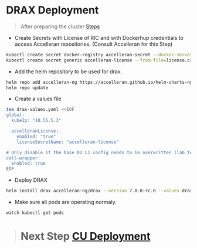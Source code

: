 # **DRAX Deployment**

> After preparing the cluster [Steps](/drax-docs/kubernetes_ng-install)

- Create Secrets with License of RIC and with Dockerhup credentials to access Accelleran repositories. (Consult Accelleran for this Step)
```bash
kubectl create secret docker-registry accelleran-secret --docker-server=docker.io --docker-username=<username> --docker-password=<password> --docker-email=<email>
kubectl create secret generic accelleran-license --from-file=license.crt
```

- Add the helm repository to be used for drax.
```bash
helm repo add accelleran-ng https://accelleran.github.io/helm-charts-ng
helm repo update
```

- Create a values file
```bash
tee drax-values.yaml <<EOF
global:
  kubeIp: "10.55.5.3"

  accelleranLicense:
    enabled: "true"
    licenseSecretName: "accelleran-license"

# Only disable if the base DU L1 config needs to be overwritten (lab testing cases or engineering builds)
cell-wrapper:
  enabled: true
EOF
```
- Deploy DRAX
```bash
helm install drax accelleran-ng/drax --version 7.0.0-rc.6 --values drax-values.yaml --debug
```
- Make sure all pods are operating normaly.
```bash
watch kubectl get pods
```

> # Next Step [CU Deployment](/drax-docs/cu_ng-install/)